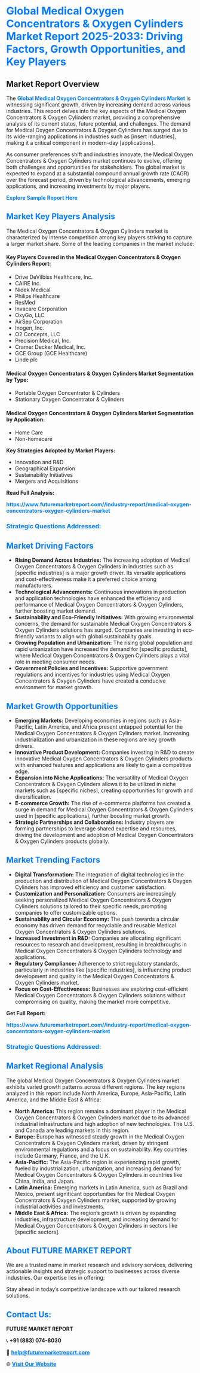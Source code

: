 <h1 style="color: #007BFF;">Global Medical Oxygen Concentrators & Oxygen Cylinders Market Report 2025-2033: Driving Factors, Growth Opportunities, and Key Players</h1>

<section id="overview">
<h2>Market Report Overview</h2>
<p>The <a href="https://www.futuremarketreport.com//industry-report/medical-oxygen-concentrators-oxygen-cylinders-market" style="color: #007BFF; text-decoration: none;"><strong>Global Medical Oxygen Concentrators & Oxygen Cylinders Market</strong></a> is witnessing significant growth, driven by increasing demand across various industries. This report delves into the key aspects of the Medical Oxygen Concentrators & Oxygen Cylinders market, providing a comprehensive analysis of its current status, future potential, and challenges. The demand for Medical Oxygen Concentrators & Oxygen Cylinders has surged due to its wide-ranging applications in industries such as [insert industries], making it a critical component in modern-day [applications].</p>
<p>As consumer preferences shift and industries innovate, the Medical Oxygen Concentrators & Oxygen Cylinders market continues to evolve, offering both challenges and opportunities for stakeholders. The global market is expected to expand at a substantial compound annual growth rate (CAGR) over the forecast period, driven by technological advancements, emerging applications, and increasing investments by major players.</p>
</section>

<section id="overview">
<p><a href="https://www.futuremarketreport.com//request-sample/reportId=78672" style="color: #007BFF; text-decoration: none;"><strong>Explore Sample Report Here</strong></a></p>
</section>

<section id="key-players">
<h2 style="color: #007BFF;">Market Key Players Analysis</h2>
<p>The Medical Oxygen Concentrators & Oxygen Cylinders market is characterized by intense competition among key players striving to capture a larger market share. Some of the leading companies in the market include:</p>
<h4>Key Players Covered in the Medical Oxygen Concentrators & Oxygen Cylinders Report:</h4>
<ul><li>Drive DeVilbiss Healthcare, Inc.</li><li>CAIRE Inc.</li><li>Nidek Medical</li><li>Philips Healthcare</li><li>ResMed</li><li>Invacare Corporation</li><li>OxyGo, LLC</li><li>AirSep Corporation</li><li>Inogen, Inc.</li><li>O2 Concepts, LLC</li><li>Precision Medical, Inc.</li><li>Cramer Decker Medical, Inc.</li><li>GCE Group (GCE Healthcare)</li><li>Linde plc</li></ul>
<h4>Medical Oxygen Concentrators & Oxygen Cylinders Market Segmentation by Type:</h4>
<ul><li>Portable Oxygen Concentrator &amp; Cylinders</li><li>Stationary Oxygen Concentrator &amp; Cylinders</li></ul>

<h4>Medical Oxygen Concentrators & Oxygen Cylinders Market Segmentation by Application:</h4>
<ul><li>Home Care</li><li>Non-homecare</li></ul>
<p><strong>Key Strategies Adopted by Market Players:</strong></p>
<ul>
<li>Innovation and R&D</li>
<li>Geographical Expansion</li>
<li>Sustainability Initiatives</li>
<li>Mergers and Acquisitions</li>
</ul>
</section>

<section>
<p><strong>Read Full Analysis: </strong></p><a href="https://www.futuremarketreport.com//industry-report/medical-oxygen-concentrators-oxygen-cylinders-market" style="color: #007BFF; text-decoration: none;"><strong>https://www.futuremarketreport.com//industry-report/medical-oxygen-concentrators-oxygen-cylinders-market</strong></a>
<h3 style="color: #007BFF;">Strategic Questions Addressed:</h3>
</section>

<section id="driving-factors">
<h2 style="color: #007BFF;">Market Driving Factors</h2>
<ul>
<li><strong>Rising Demand Across Industries:</strong> The increasing adoption of Medical Oxygen Concentrators & Oxygen Cylinders in industries such as [specific industries] is a major growth driver. Its versatile applications and cost-effectiveness make it a preferred choice among manufacturers.</li>
<li><strong>Technological Advancements:</strong> Continuous innovations in production and application technologies have enhanced the efficiency and performance of Medical Oxygen Concentrators & Oxygen Cylinders, further boosting market demand.</li>
<li><strong>Sustainability and Eco-Friendly Initiatives:</strong> With growing environmental concerns, the demand for sustainable Medical Oxygen Concentrators & Oxygen Cylinders solutions has surged. Companies are investing in eco-friendly variants to align with global sustainability goals.</li>
<li><strong>Growing Population and Urbanization:</strong> The rising global population and rapid urbanization have increased the demand for [specific products], where Medical Oxygen Concentrators & Oxygen Cylinders plays a vital role in meeting consumer needs.</li>
<li><strong>Government Policies and Incentives:</strong> Supportive government regulations and incentives for industries using Medical Oxygen Concentrators & Oxygen Cylinders have created a conducive environment for market growth.</li>
</ul>
</section>

<section id="growth-opportunities">
<h2 style="color: #007BFF;">Market Growth Opportunities</h2>
<ul>
<li><strong>Emerging Markets:</strong> Developing economies in regions such as Asia-Pacific, Latin America, and Africa present untapped potential for the Medical Oxygen Concentrators & Oxygen Cylinders market. Increasing industrialization and urbanization in these regions are key growth drivers.</li>
<li><strong>Innovative Product Development:</strong> Companies investing in R&D to create innovative Medical Oxygen Concentrators & Oxygen Cylinders products with enhanced features and applications are likely to gain a competitive edge.</li>
<li><strong>Expansion into Niche Applications:</strong> The versatility of Medical Oxygen Concentrators & Oxygen Cylinders allows it to be utilized in niche markets such as [specific niches], creating opportunities for growth and diversification.</li>
<li><strong>E-commerce Growth:</strong> The rise of e-commerce platforms has created a surge in demand for Medical Oxygen Concentrators & Oxygen Cylinders used in [specific applications], further boosting market growth.</li>
<li><strong>Strategic Partnerships and Collaborations:</strong> Industry players are forming partnerships to leverage shared expertise and resources, driving the development and adoption of Medical Oxygen Concentrators & Oxygen Cylinders products globally.</li>
</ul>
</section>

<section id="trending-factors">
<h2 style="color: #007BFF;">Market Trending Factors</h2>
<ul>
<li><strong>Digital Transformation:</strong> The integration of digital technologies in the production and distribution of Medical Oxygen Concentrators & Oxygen Cylinders has improved efficiency and customer satisfaction.</li>
<li><strong>Customization and Personalization:</strong> Consumers are increasingly seeking personalized Medical Oxygen Concentrators & Oxygen Cylinders solutions tailored to their specific needs, prompting companies to offer customizable options.</li>
<li><strong>Sustainability and Circular Economy:</strong> The push towards a circular economy has driven demand for recyclable and reusable Medical Oxygen Concentrators & Oxygen Cylinders solutions.</li>
<li><strong>Increased Investment in R&D:</strong> Companies are allocating significant resources to research and development, resulting in breakthroughs in Medical Oxygen Concentrators & Oxygen Cylinders technology and applications.</li>
<li><strong>Regulatory Compliance:</strong> Adherence to strict regulatory standards, particularly in industries like [specific industries], is influencing product development and quality in the Medical Oxygen Concentrators & Oxygen Cylinders market.</li>
<li><strong>Focus on Cost-Effectiveness:</strong> Businesses are exploring cost-efficient Medical Oxygen Concentrators & Oxygen Cylinders solutions without compromising on quality, making the market more competitive.</li>
</ul>
</section>

<section>
<p><strong>Get Full Report: </strong></p><a href="https://www.futuremarketreport.com//industry-report/medical-oxygen-concentrators-oxygen-cylinders-market" style="color: #007BFF; text-decoration: none;"><strong>https://www.futuremarketreport.com//industry-report/medical-oxygen-concentrators-oxygen-cylinders-market</strong></a>
<h3 style="color: #007BFF;">Strategic Questions Addressed:</h3>
</section>


<section id="regional-analysis">
<h2 style="color: #007BFF;">Market Regional Analysis</h2>
<p>The global Medical Oxygen Concentrators & Oxygen Cylinders market exhibits varied growth patterns across different regions. The key regions analyzed in this report include North America, Europe, Asia-Pacific, Latin America, and the Middle East & Africa:</p>
<ul>
<li><strong>North America:</strong> This region remains a dominant player in the Medical Oxygen Concentrators & Oxygen Cylinders market due to its advanced industrial infrastructure and high adoption of new technologies. The U.S. and Canada are leading markets in this region.</li>
<li><strong>Europe:</strong> Europe has witnessed steady growth in the Medical Oxygen Concentrators & Oxygen Cylinders market, driven by stringent environmental regulations and a focus on sustainability. Key countries include Germany, France, and the U.K.</li>
<li><strong>Asia-Pacific:</strong> The Asia-Pacific region is experiencing rapid growth, fueled by industrialization, urbanization, and increasing demand for Medical Oxygen Concentrators & Oxygen Cylinders in countries like China, India, and Japan.</li>
<li><strong>Latin America:</strong> Emerging markets in Latin America, such as Brazil and Mexico, present significant opportunities for the Medical Oxygen Concentrators & Oxygen Cylinders market, supported by growing industrial activities and investments.</li>
<li><strong>Middle East & Africa:</strong> The region’s growth is driven by expanding industries, infrastructure development, and increasing demand for Medical Oxygen Concentrators & Oxygen Cylinders in sectors like [specific sectors].</li>
</ul>
</section>

<footer>
<h2 style="color: #007BFF;">About FUTURE MARKET REPORT</h2>
<p>We are a trusted name in market research and advisory services, delivering actionable insights and strategic support to businesses across diverse industries. Our expertise lies in offering:</p>

<p>Stay ahead in today’s competitive landscape with our tailored research solutions.</p>

<h2 style="color: #007BFF;">Contact Us:</h2>
<p><strong>FUTURE MARKET REPORT</strong></p>
<p>📞 <strong>+91 (883) 074-8030</strong></p>
<p>📧 <strong><a href="mailto:help@futuremarketreport.com" style="color: #007BFF;">help@futuremarketreport.com</a></strong></p>
<p>🌐 <strong><a href="https://www.futuremarketreport.com/" style="color: #007BFF;">Visit Our Website</a></strong></p>
</footer>